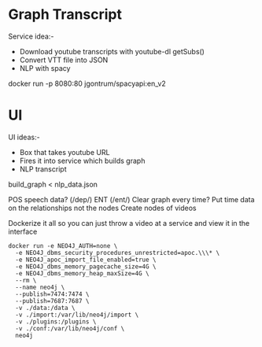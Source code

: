 # Graph Transcript

Service idea:-

* Download youtube transcripts with youtube-dl getSubs()
* Convert VTT file into JSON
* NLP with spacy

docker run -p 8080:80 jgontrum/spacyapi:en_v2

# UI

UI ideas:-

* Box that takes youtube URL
* Fires it into service which builds graph
* NLP transcript

build_graph < nlp_data.json

POS speech data? (/dep/)
ENT (/ent/)
Clear graph every time?
Put time data on the relationships not the nodes
Create nodes of videos

Dockerize it all so you can just throw a video at a service and view it in the interface

```
docker run -e NEO4J_AUTH=none \
  -e NEO4J_dbms_security_procedures_unrestricted=apoc.\\\* \
  -e NEO4J_apoc_import_file_enabled=true \
  -e NEO4J_dbms_memory_pagecache_size=4G \
  -e NEO4J_dbms_memory_heap_maxSize=4G \
  --rm \
  --name neo4j \
  --publish=7474:7474 \
  --publish=7687:7687 \
  -v ./data:/data \
  -v ./import:/var/lib/neo4j/import \
  -v ./plugins:/plugins \
  -v ./conf:/var/lib/neo4j/conf \
  neo4j
```
